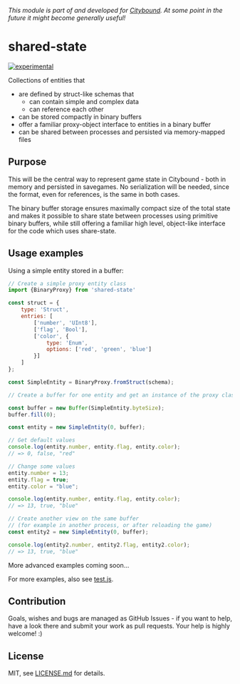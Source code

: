 *This module is part of and developed for [Citybound](http://cityboundsim.com).
At some point in the future it might become generally useful!*

# shared-state

[![experimental](http://badges.github.io/stability-badges/dist/experimental.svg)](http://github.com/badges/stability-badges)

Collections of entities that
- are defined by struct-like schemas that
    - can contain simple and complex data
    - can reference each other
- can be stored compactly in binary buffers
- offer a familiar proxy-object interface to entities in a binary buffer
- can be shared between processes and persisted via memory-mapped files

## Purpose

This will be the central way to represent game state in Citybound -
both in memory and persisted in savegames.
No serialization will be needed, since the format, even for references,
is the same in both cases.

The binary buffer storage ensures maximally compact size of the total state
and makes it possible to share state between processes using primitive binary buffers,
while still offering a familiar high level, object-like interface for the code which uses share-state.

## Usage examples

Using a simple entity stored in a buffer:
```javascript
// Create a simple proxy entity class
import {BinaryProxy} from 'shared-state'

const struct = {
    type: 'Struct',
    entries: [
        ['number', 'UInt8'],
        ['flag', 'Bool'],
        ['color', {
            type: 'Enum',
            options: ['red', 'green', 'blue']
        }]
    ]
};

const SimpleEntity = BinaryProxy.fromStruct(schema);

// Create a buffer for one entity and get an instance of the proxy class as a view on the buffer.

const buffer = new Buffer(SimpleEntity.byteSize);
buffer.fill(0);

const entity = new SimpleEntity(0, buffer);

// Get default values
console.log(entity.number, entity.flag, entity.color);
// => 0, false, "red"

// Change some values
entity.number = 13;
entity.flag = true;
entity.color = "blue";

console.log(entity.number, entity.flag, entity.color);
// => 13, true, "blue"

// Create another view on the same buffer
// (for example in another process, or after reloading the game)
const entity2 = new SimpleEntity(0, buffer);

console.log(entity2.number, entity2.flag, entity2.color);
// => 13, true, "blue"
```

More advanced examples coming soon...

For more examples, also see [test.js](http://github.com/citybound/shared-state/blob/master/test.js).

## Contribution

Goals, wishes and bugs are managed as GitHub Issues - if you want to help, have a look there and submit your work as pull requests.
Your help is highly welcome! :)

## License

MIT, see [LICENSE.md](http://github.com/citybound/shared-state/blob/master/LICENSE.md) for details.

